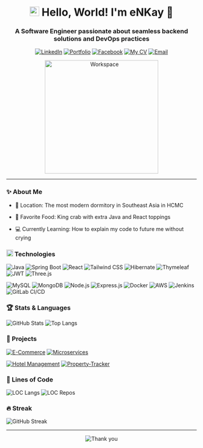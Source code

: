 <h1 align="center">
  <img width="25px" alt="Hello" src="https://camo.githubusercontent.com/2ec030bc751ce444be25f6ed5aa026d2a0950d5cc62603faa27f4ec72f1e7ac3/68747470733a2f2f782e747739332e66756e2f696d616765732f68692e676966">
  Hello, World! I'm eNKay 🙆
</h1>

<h3 align="center">
  A Software Engineer passionate about seamless backend solutions and DevOps practices
</h3>

<div align="center">

  [![LinkedIn](https://img.shields.io/badge/en--kay-white?style=for-the-badge&logo=Linkedin&logoColor=0A66C2)](https://www.linkedin.com/in/en-kay)
  [![Portfolio](https://img.shields.io/badge/🌐_enkay.tech-white?style=for-the-badge&logoColor=0A66C2)](https://enkay.tech)
  [![Facebook](https://img.shields.io/badge/enkay.2408-white?style=for-the-badge&logo=facebook&logoColor=0866FF)](https://www.facebook.com/enkay.2408)
  [![My CV](https://img.shields.io/badge/My_CV-white?style=for-the-badge&logo=readdotcv&logoColor=EC1C24)](https://drive.google.com/drive/folders/1RYk7a8GYmF5asTKa57y9XmZOAmqIY2_E?usp=sharing)
  [![Email](https://img.shields.io/badge/enkay.work@outlook.com-white?style=for-the-badge&logo=gmail&logoColor=EA4335)](mailto:enkay.work@outlook.com)

  <img width="300px" src="https://user-images.githubusercontent.com/74038190/229223263-cf2e4b07-2615-4f87-9c38-e37600f8381a.gif" alt="Workspace">
</div>

***

### ✨ About Me

- 🏢 Location: The most modern dormitory in Southeast Asia in HCMC

- 🦀 Favorite Food: King crab with extra Java and React toppings

- 💻 Currently Learning: How to explain my code to future me without crying

<h3>
  <img width="18px" src="https://user-images.githubusercontent.com/74038190/212284087-bbe7e430-757e-4901-90bf-4cd2ce3e1852.gif">
  Technologies
</h3>

![Java](https://img.shields.io/badge/Java_Core-black?style=flat&logo=openjdk)
![Spring Boot](https://img.shields.io/badge/Spring_Boot-black?style=flat&logo=springboot&logoColor=6DB33F)
![React](https://img.shields.io/badge/React-black?style=flat&logo=react&logoColor=61DAFB)
![Tailwind CSS](https://img.shields.io/badge/Tailwind_CSS-black?style=flat&logo=tailwindcss&logoColor=06B6D4)
![Hibernate](https://img.shields.io/badge/Hibernate-black?style=flat&logo=hibernate&logoColor=59666C)
![Thymeleaf](https://img.shields.io/badge/Thymeleaf-black?style=flat&logo=thymeleaf&logoColor=005F0F)
![JWT](https://img.shields.io/badge/JWT-black?style=flat&logo=jsonwebtokens&logoColor=white)
![Three.js](https://img.shields.io/badge/Three.js-black?style=flat&logo=threedotjs&logoColor=white)

![MySQL](https://img.shields.io/badge/MySQL-black?style=flat&logo=mysql&logoColor=4479A1)
![MongoDB](https://img.shields.io/badge/MongoDB-black?style=flat&logo=mongodb&logoColor=47A248)
![Node.js](https://img.shields.io/badge/Node.js-black?style=flat&logo=node.js&logoColor=339933)
![Express.js](https://img.shields.io/badge/Express.js-black?style=flat&logo=express&logoColor=white)
![Docker](https://img.shields.io/badge/Docker-black?style=flat&logo=docker&logoColor=2496ED)
![AWS](https://img.shields.io/badge/AWS-black?style=flat&logo=amazonwebservices&logoColor=FF9900)
![Jenkins](https://img.shields.io/badge/Jenkins-black?style=flat&logo=jenkins&logoColor=D24939)
![GitLab CI/CD](https://img.shields.io/badge/GitLab_CI/CD-black?style=flat&logo=gitlab&logoColor=FC6D26)

### 🏆 Stats & Languages

![GitHub Stats](https://github-readme-stats.vercel.app/api?username=enkay2408&hide=stars,contribs&show=prs_merged_percentage&show_icons=true&theme=holi&border_color=71a9e&rank_icon=github&line_height=24)
![Top Langs](https://github-readme-stats.vercel.app/api/top-langs/?username=enkay2408&exclude_repo=freeCodeCamp-Projects&langs_count=6&layout=compact&theme=holi&border_color=71a9e&card_width=330px)

### 🚀 Projects

[![E-Commerce](https://github-readme-stats.vercel.app/api/pin/?username=enkay2408&repo=e-commerce&theme=gotham&border_color=54a68b)](https://github.com/eNKay2408/E-Commerce)
[![Microservices](https://github-readme-stats.vercel.app/api/pin/?username=enkay2408&repo=microservices&theme=gotham&border_color=54a68b)](https://github.com/eNKay2408/Microservices)

[![Hotel Management](https://github-readme-stats.vercel.app/api/pin/?username=enkay2408&repo=hotel-management&theme=gotham&border_color=54a68b)](https://github.com/eNKay2408/Hotel-Management)
[![Property-Tracker](https://github-readme-stats.vercel.app/api/pin/?username=enkay2408&repo=property-tracker&theme=gotham&border_color=54a68b)](https://github.com/eNKay2408/Property-Tracker)

### 📝 Lines of Code

![LOC Langs](https://api.githubtrends.io/user/svg/eNKay2408/langs?time_range=one_year&theme=dark)
![LOC Repos](https://api.githubtrends.io/user/svg/eNKay2408/repos?time_range=one_year&group=other&theme=dark)

### 🔥 Streak

![GitHub Streak](https://streak-stats.demolab.com?user=enkay2408&theme=rising-sun&date_format=j%2Fn%5B%2FY%5D&border=e78e42&currStreakNum=e78e42&sideNums=e78e42&dates=fef7ee)

***

<div align="center">

  ![Thank you](https://readme-typing-svg.demolab.com?font=Fira+Code&weight=500&duration=4000&pause=1000&color=45A1FF&center=true&width=550&lines=Thank+you+for+visiting+my+GitHub+profile+%F0%9F%92%99)
  
</div>
